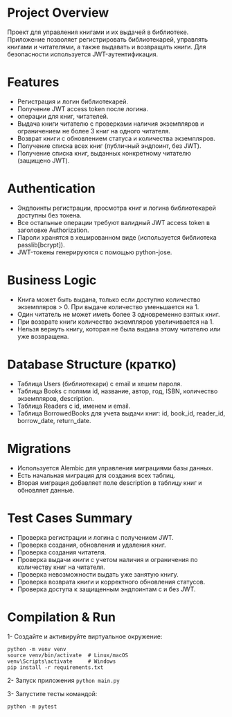 # Project Overview  
Проект для управления книгами и их выдачей в библиотеке.  
Приложение позволяет регистрировать библиотекарей, управлять книгами и читателями, а также выдавать и возвращать книги. Для безопасности используется JWT-аутентификация.

# Features  
- Регистрация и логин библиотекарей.  
- Получение JWT access token после логина.  
- операции для книг, читателей.
- Выдача книги читателю с проверками наличия экземпляров и ограничением не более 3 книг на одного читателя.  
- Возврат книги с обновлением статуса и количества экземпляров.  
- Получение списка всех книг (публичный эндпоинт, без JWT).  
- Получение списка книг, выданных конкретному читателю (защищено JWT).

# Authentication  
- Эндпоинты регистрации, просмотра книг и логина библиотекарей доступны без токена.  
- Все остальные операции требуют валидный JWT access token в заголовке Authorization.  
- Пароли хранятся в хешированном виде (используется библиотека passlib[bcrypt]).  
- JWT-токены генерируются с помощью python-jose.

# Business Logic  
- Книга может быть выдана, только если доступно количество экземпляров > 0. При выдаче количество уменьшается на 1.  
- Один читатель не может иметь более 3 одновременно взятых книг.  
- При возврате книги количество экземпляров увеличивается на 1.  
- Нельзя вернуть книгу, которая не была выдана этому читателю или уже возвращена.

# Database Structure (кратко)  
- Таблица Users (библиотекари) с email и хешем пароля.  
- Таблица Books с полями id, название, автор, год, ISBN, количество экземпляров, description.  
- Таблица Readers с id, именем и email.  
- Таблица BorrowedBooks для учета выдачи книг: id, book_id, reader_id, borrow_date, return_date.

# Migrations  
- Используется Alembic для управления миграциями базы данных.  
- Есть начальная миграция для создания всех таблиц.  
- Вторая миграция добавляет поле description в таблицу книг и обновляет данные.

# Test Cases Summary  
- Проверка регистрации и логина с получением JWT.  
- Проверка создания, обновления и удаления книг.  
- Проверка создания читателя.  
- Проверка выдачи книги с учетом наличия и ограничения по количеству книг на читателя.  
- Проверка невозможности выдать уже занятую книгу.  
- Проверка возврата книги и корректного обновления статусов.  
- Проверка доступа к защищенным эндпоинтам с и без JWT.

# Compilation & Run

1- Создайте и активируйте виртуальное окружение:
```
python -m venv venv  
source venv/bin/activate  # Linux/macOS  
venv\Scripts\activate     # Windows  
pip install -r requirements.txt  
```
2- Запуск приложения
`python main.py`

3- Запустите тесты командой:

`python -m pytest`
